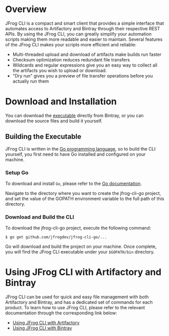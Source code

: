 # Overview
JFrog CLI is a compact and smart client that provides a simple interface that automates access to Artifactory and Bintray through their respective REST APIs. By using the JFrog CLI, you can greatly simplify your automation scripts making them more readable and easier to maintain. Several features of the JFrog CLI makes your scripts more efficient and reliable:

- Multi-threaded upload and download of artifacts make builds run faster
- Checksum optimization reduces redundant file transfers
- Wildcards and regular expressions give you an easy way to collect all the artifacts you wish to upload or download.
- "Dry run" gives you a preview of file transfer operations before you actually run them

# Download and Installation

You can download the [executable](https://bintray.com/jfrog/jfrog-cli-go) directly from Bintray, or you can download the source files and build it yourself.

## Building the Executable

JFrog CLI is written in the [Go programming language](https://golang.org/), so to build the CLI yourself, you first need to have Go installed and configured on your machine.

### Setup Go

To download and install `Go`, please refer to the [Go documentation](https://golang.org/doc/install).

Navigate to the directory where you want to create the jfrog-cli-go **<TBD Link>** project, and set the value of the GOPATH environment variable to the full path of this directory.

### Download and Build the CLI

To download the jfrog-cli-go project, execute the following command:
````
$ go get github.com/jfrogdev/jfrog-cli-go/...
````
Go will download and build the project on your machine. Once complete, you will find the JFrog CLI executable under your `$GOPATH/bin` directory.

# Using JFrog CLI with Artifactory and Bintray
JFrog CLI can be used for quick and easy file management with both Artifactory and Bintray, and has a dedicated set of commands for each product. To learn how to use JFrog CLI, please refer to the relevant documentation through the corresponding link below: 
* [Using JFrog CLI with Artifactory](https://www.jfrog.com/confluence/display/RTF/JFrog+CLI)
* [Using JFrog CLI with Bintray](https://bintray.com/docs/usermanual/cli/cli_jfrogcli.html)
